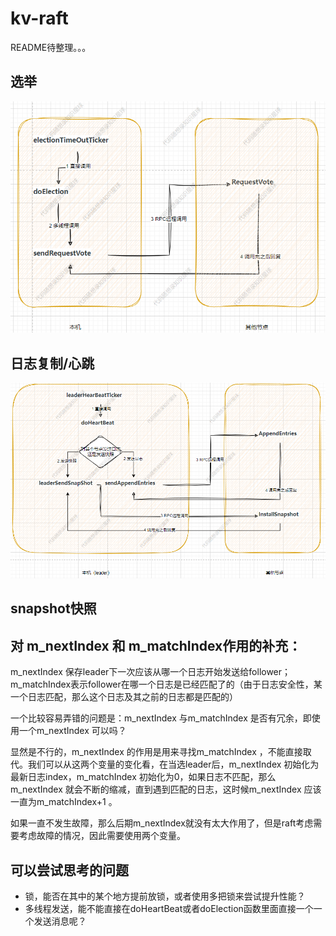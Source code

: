 # kv-raft

README待整理。。。

## 选举
![img.png](img.png)

## 日志复制/心跳
![img_1.png](img_1.png)

## snapshot快照


## 对 m_nextIndex 和 m_matchIndex作用的补充：

m_nextIndex 保存leader下一次应该从哪一个日志开始发送给follower；m_matchIndex表示follower在哪一个日志是已经匹配了的（由于日志安全性，某一个日志匹配，那么这个日志及其之前的日志都是匹配的）

一个比较容易弄错的问题是：m_nextIndex 与m_matchIndex 是否有冗余，即使用一个m_nextIndex 可以吗？

显然是不行的，m_nextIndex 的作用是用来寻找m_matchIndex ，不能直接取代。我们可以从这两个变量的变化看，在当选leader后，m_nextIndex 初始化为最新日志index，m_matchIndex 初始化为0，如果日志不匹配，那么m_nextIndex 就会不断的缩减，直到遇到匹配的日志，这时候m_nextIndex 应该一直为m_matchIndex+1 。

如果一直不发生故障，那么后期m_nextIndex就没有太大作用了，但是raft考虑需要考虑故障的情况，因此需要使用两个变量。

## 可以尝试思考的问题

- 锁，能否在其中的某个地方提前放锁，或者使用多把锁来尝试提升性能？ 
- 多线程发送，能不能直接在doHeartBeat或者doElection函数里面直接一个一个发送消息呢？